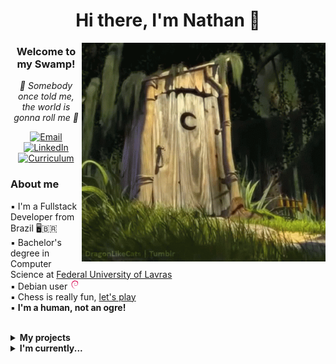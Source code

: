 <h1 align='center'>
  Hi there, I'm Nathan 👋
</h1>

<img src="https://raw.githubusercontent.com/nathan-assis/nathan-assis/main/assets/shrek-somebody.gif" alt="Shrek leaving a toilet" min-width="390px" max-width="390px" width="390px" min-height="350px" max-height="350px" height="350px" align="right">

<h3 align="center">
  Welcome to my Swamp!
</h3>

<p align="center">
  <i>🎵 Somebody once told me, the world is gonna roll me 🎵</i>
</p>

<p align="center">
  <a href="mailto:nathan_assis@proton.me">
    <img src="https://img.shields.io/badge/email-EA4335?style=for-the-badge" alt="Email"/>
  </a>
  
  <a href="https://www.linkedin.com/in/nathan-assis/">
    <img src="https://img.shields.io/badge/linkedin-0077B5?style=for-the-badge" alt="LinkedIn"/>
  </a>

  <a href="https://drive.google.com/file/d/1gUbOBnX4ryJlghMZq90mMxX7FQz3LeRZ/view">
    <img src="https://img.shields.io/badge/curriculum-4C1?style=for-the-badge" alt="Curriculum"/>
  </a>
</p>

<h3 align="left">
  About me
</h3>

<p align="left">
  ▪ I'm a Fullstack Developer from Brazil 🖥🇧🇷</br>
  ▪ Bachelor's degree in Computer Science at <a href="https://ufla.br/">Federal University of Lavras</a></br>
  ▪ Debian user <img src="https://raw.githubusercontent.com/nathan-assis/nathan-assis/main/assets/debian.svg" height="16px" alt="Debian logo"/></br>
  ▪ Chess is really fun, <a href="https://link.chess.com/friend/VrJ1cb">let's play</a></br>
  ▪ <b>I'm a human, not an ogre!</b>
</p>


</br>
<details>
  <summary><b>My projects</b></summary>

| Name                 | A short summary                              | Code |
| -------------------- | -------------------------------------------- | --------- |
| [frag](https://github.com/nathan-assis/frag) | A RAG application with local LLM for low resource machines  | ![Python](https://raw.githubusercontent.com/nathan-assis/nathan-assis/main/assets/python.svg) |
| [frag-interface](https://github.com/nathan-assis/frag-interface) | AI Chatbot interface build with JavaFX  | ![Java](https://raw.githubusercontent.com/nathan-assis/nathan-assis/main/assets/java.svg) |


</details>

<details>
  <summary><b>I'm currently...</b></summary>

> looking for a new job. Feel free to reach me! ❤️

<img src="https://raw.githubusercontent.com/nathan-assis/nathan-assis/main/assets/cute-cat.jpg" alt="Puss In Boots cute eyes" align="center">

</details>

